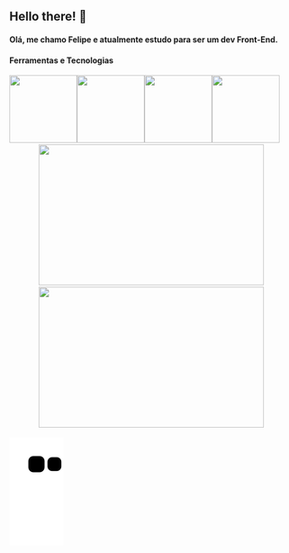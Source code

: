 ## Hello there!  👋

#### Olá, me chamo Felipe e atualmente estudo para ser um dev Front-End.

#### Ferramentas e Tecnologias
<div>
   <img height="120" width="120" src="https://cdn.jsdelivr.net/gh/devicons/devicon/icons/git/git-original.svg" /><img  height="120" width="120" src="https://cdn.jsdelivr.net/gh/devicons/devicon/icons/javascript/javascript-original.svg" /><img height="120" width="120" src="https://cdn.jsdelivr.net/gh/devicons/devicon/icons/html5/html5-original-wordmark.svg" /><img height="120" width="120" src="https://cdn.jsdelivr.net/gh/devicons/devicon/icons/css3/css3-original.svg" />
</div>

<div align="center">
   <a href="https://github.com/felipepellizzon">
   <img height="250" width="400" src="https://github-readme-stats.vercel.app/api?username=felipepellizzon&show_icons=true&theme=radical">
   <img height="250" width="400" src="https://github-readme-stats.vercel.app/api/top-langs/?username=felipepellizzon&layout=compact">
   </a>   
</div>



   ![Snake animation](https://github.com/felipepellizzon/felipepellizzon/blob/output/github-contribution-grid-snake.svg)

